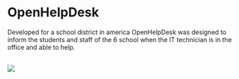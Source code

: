 # OpenHelpDesk

Developed for a school district in america OpenHelpDesk was designed to inform the students and staff of the 6 school when the IT technician is in the office and able to help.

</br><img src="http://i.imgur.com/cZGBWWl.gif">
